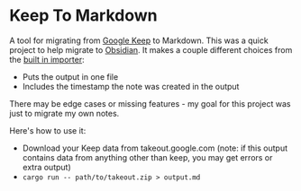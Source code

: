 # Keep To Markdown

A tool for migrating from [Google Keep](https://keep.google.com/) to Markdown. This was a quick project to help migrate to [Obsidian](https://obsidian.md/). It makes a couple different choices from the [built in importer](https://help.obsidian.md/import/google-keep):
- Puts the output in one file
- Includes the timestamp the note was created in the output

There may be edge cases or missing features - my goal for this project was just to migrate my own notes.

Here's how to use it:
- Download your Keep data from takeout.google.com (note: if this output contains data from anything other than keep, you may get errors or extra output)
- `cargo run -- path/to/takeout.zip > output.md`
